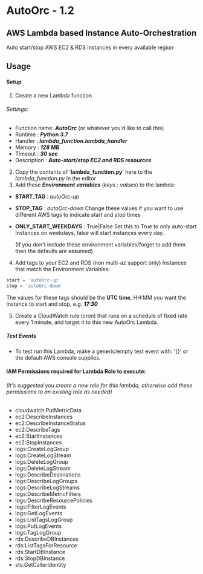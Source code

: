 # AutoOrc - 1.2
## AWS Lambda based Instance **Auto-Orc**hestration
Auto start/stop AWS EC2 &amp; RDS Instances in every available region

## Usage


#### Setup
1. Create a new Lambda function
  ###### Settings:
  * Function name: ***AutoOrc*** (or whatever you'd like to call this)
  * Runtime : ***Python 3.7***
  * Handler : ***lambda_function.lambda_handler***
  * Memory : ***128 MB***
  * Timeout : ***30 sec***
  * Description : ***Auto-start/stop EC2 and RDS resources***


2. Copy the contents of '**lambda_function.py**' here to the *lambda_function.py* in the editor
3. Add these ***Environment variables*** (*keys : values*)  to the lambda:
  * **START_TAG**           : *autoOrc-up*
  * **STOP_TAG**            : *autoOrc-down*
          Change these values if you want to use different AWS tags to indicate start and stop times
  * **ONLY_START_WEEKDAYS** : True|False
          Set this to True to only auto-start Instances on weekdays, false will start instances every day.

      (If you don't include these environment variables/forget to add them then the defaults are assumed)

4. Add tags to your EC2 and RDS (non multi-az support only) Instances that match the Environment Variables:
```python
start = 'autoOrc-up'
stop = 'autoOrc-down'
```
The values for these tags should be the **UTC time**, HH:MM you want the Instance to start and stop, e.g. ***17:30***



5. Create a CloudWatch rule (cron) that runs on a schedule of fixed rate every 1 minute, and target it to this new AutoOrc Lambda.



##### Test Events
  * To test run this Lambda, make a generic/empty test event with: \'{}\' or the default AWS console supplies.


#### IAM Permissions required for Lambda Role to execute:
  ###### (It's suggested you create a new role for this lambda, otherwise add these permissions to an existing role as needed)
  * cloudwatch:PutMetricData
  * ec2:DescribeInstances
  * ec2:DescribeInstanceStatus
  * ec2:DescribeTags
  * ec2:StartInstances
  * ec2:StopInstances
  * logs:CreateLogGroup
  * logs:CreateLogStream
  * logs:DeleteLogGroup
  * logs:DeleteLogStream
  * logs:DescribeDestinations
  * logs:DescribeLogGroups
  * logs:DescribeLogStreams
  * logs:DescribeMetricFilters
  * logs:DescribeResourcePolicies
  * logs:FilterLogEvents
  * logs:GetLogEvents
  * logs:ListTagsLogGroup
  * logs:PutLogEvents
  * logs:TagLogGroup
  * rds:DescribeDBInstances
  * rds:ListTagsForResource
  * rds:StartDBInstance
  * rds:StopDBInstance
  * sts:GetCallerIdentity

